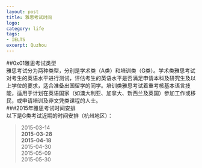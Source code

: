 ```yaml
---
layout: post
title: 雅思考试时间
logo: 
category: life
tags:
- IELTS
excerpt: Quzhou
---
```

##0x01雅思考试类型    
雅思考试分为两种类型，分别是学术类（A类）和培训类（G类）。学术类雅思考试对考生的英语水平进行测试，评估考生的英语水平是否满足申请本科及研究生及以上学位的要求，适合准备出国留学的同学。培训类雅思考试着重考核基本语言技能，适用于计划在英语国家（如澳大利亚、加拿大、新西兰及英国）参加工作或移民，或申请培训及非文凭类课程的人士。    
###2015年雅思考试时间安排    
以下是G类考试近期的时间安排（杭州地区）：
>2015-03-14    
>**2015-03-28**    
>**2015-04-18**    
>2015-04-30    
>2015-05-09    
>2015-05-30    